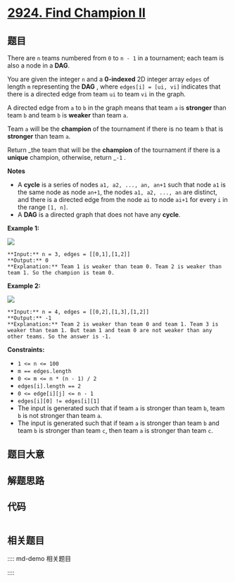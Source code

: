 # [2924. Find Champion II](https://leetcode.com/problems/find-champion-ii)

## 题目

There are `n` teams numbered from `0` to `n - 1` in a tournament; each team is
also a node in a **DAG**.

You are given the integer `n` and a **0-indexed** 2D integer array `edges` of
length `m` representing the **DAG** , where `edges[i] = [ui, vi]` indicates
that there is a directed edge from team `ui` to team `vi` in the graph.

A directed edge from `a` to `b` in the graph means that team `a` is
**stronger** than team `b` and team `b` is **weaker** than team `a`.

Team `a` will be the **champion** of the tournament if there is no team `b`
that is **stronger** than team `a`.

Return _the team that will be the **champion** of the tournament if there is a
**unique** champion, otherwise, return _`-1` _._

**Notes**

  * A **cycle** is a series of nodes `a1, a2, ..., an, an+1` such that node `a1` is the same node as node `an+1`, the nodes `a1, a2, ..., an` are distinct, and there is a directed edge from the node `ai` to node `ai+1` for every `i` in the range `[1, n]`.
  * A **DAG** is a directed graph that does not have any **cycle**.



**Example 1:**

![](https://assets.leetcode.com/uploads/2023/10/19/graph-3.png)

    
    
    **Input:** n = 3, edges = [[0,1],[1,2]]
    **Output:** 0
    **Explanation:** Team 1 is weaker than team 0. Team 2 is weaker than team 1. So the champion is team 0.
    

**Example 2:**

![](https://assets.leetcode.com/uploads/2023/10/19/graph-4.png)

    
    
    **Input:** n = 4, edges = [[0,2],[1,3],[1,2]]
    **Output:** -1
    **Explanation:** Team 2 is weaker than team 0 and team 1. Team 3 is weaker than team 1. But team 1 and team 0 are not weaker than any other teams. So the answer is -1.
    



**Constraints:**

  * `1 <= n <= 100`
  * `m == edges.length`
  * `0 <= m <= n * (n - 1) / 2`
  * `edges[i].length == 2`
  * `0 <= edge[i][j] <= n - 1`
  * `edges[i][0] != edges[i][1]`
  * The input is generated such that if team `a` is stronger than team `b`, team `b` is not stronger than team `a`.
  * The input is generated such that if team `a` is stronger than team `b` and team `b` is stronger than team `c`, then team `a` is stronger than team `c`.


## 题目大意

## 解题思路

## 代码

```javascript

```

## 相关题目

:::: md-demo 相关题目

::::
